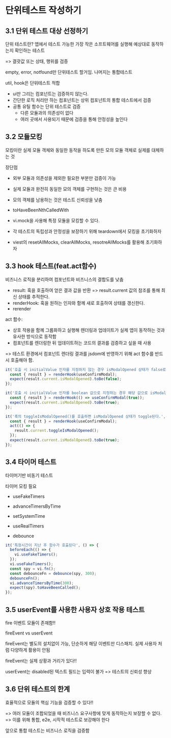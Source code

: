 # 단위테스트 작성하기

## 3.1 단위 테스트 대상 선정하기

단위 테스트란? 앱에서 테스트 가능한 가장 작은 소프트웨어를 실행해 예상대로 동작하는지 확인하는 테스트

=> 결괏값 또는 상태, 행위를 검증

empty, error, notfound만 단위테스트 할거임. 나머지는 통합테스트

util, hook은 단위테스트 적합

- ui만 그리는 컴포넌트는 검증하지 않는다.
- 간단한 로직 처리만 하는 컴포넌트는 상위 컴포넌트의 통합 테스트에서 검증
- 공통 유틸 함수는 단위 테스트로 검증
  - 다른 모듈과의 의존성이 없다
  - 여러 곳에서 사용되기 때문에 검증을 통해 안정성을 높인다

## 3.2 모듈모킹

모킹이란 실제 모듈 객체와 동일한 동작을 하도록 만든 모의 모듈 객체로 실제를 대체하는 것

장단점

- 외부 모듈과 의존성을 제외한 필요한 부분만 검증이 가능
- 실제 모듈과 완전히 동일한 모의 객체를 구현하는 것은 큰 비용
- 모의 객체를 남용하는 것은 테스트 신뢰성을 낮춤

- toHaveBeenNthCalledWith

- vi.mock을 사용해 특정 모듈을 모킹할 수 있다.
- 각 테스트의 독립성과 안정성을 보장하기 위해 teardown에서 모킹을 초기화하자
- viest의 resetAllMocks, clearAllMocks, resotreAllMocks를 활용해 초기화하자

## 3.3 hook 테스트(feat.act함수)

비즈니스 로직을 분리하여 컴포넌트와 비즈니스의 결합도를 낮춤

- result: 훅을 호출하여 얻은 결과 값을 반환 => result.current 값의 참조를 통해 최신 상태를 추적한다.
- renderHook: 훅을 원하는 인자와 함께 새로 호출하여 상태를 갱신한다.
- rerender

act 함수:

- 상호 작용을 함께 그룹화하고 실행해 렌더링과 업데이트가 실제 앱이 동작하는 것과 유사한 방식으로 동작함
- 컴포넌트를 렌더링한 뒤 업데이트하는 코드의 결과를 검증하고 싶을 때 사용

=> 테스트 환경에서 컴포넌트 렌더링 결과를 jsdom에 반영하기 위해 act 함수를 반드시 호출해야 함.

```js
it('호출 시 initialValue 인자를 지정하지 않는 경우 isModalOpened 상태가 false로 설정된다.', () => {
  const { result } = renderHook(useConfirmModal);
  expect(result.current.isModalOpened).toBe(false);
});

it('호출 시 initialValue 인자를 boolean 값으로 지정하는 경우 해당 값으로 isModalOpened 상태가 설정된다.', () => {
  const { result } = renderHook(() => useConfirmModal(true));
  expect(result.current.isModalOpened).toBe(true);
});

it('훅의 toggleIsModalOpened()를 호출하면 isModalOpened 상태가 toggle된다.', () => {
  const { result } = renderHook(useConfirmModal);
  act(() => {
    result.current.toggleIsModalOpened();
  });
  expect(result.current.isModalOpened).toBe(true);
});
```

## 3.4 타이머 테스트

타이머기반 비동기 테스트

타이머 모킹 필요

- useFakeTimers
- advanceTimersByTime
- setSystemTime
- useRealTimers

- debounce

```js
it('특정시간이 지난 후 함수가 호출된다', () => {
  beforeEach(() => {
    vi.useFakeTimers();
  });
  vi.useFakeTimers();
  const spy = vi.fn();
  const debounceFn = debounce(spy, 300);
  debounceFn();
  vi.advanceTimersByTime(300);
  expect(spy).toHaveBeenCalled();
});
```

## 3.5 userEvent를 사용한 사용자 상호 작용 테스트

fire 이벤트 모듈이 존재함!!

fireEvent vs userEvent

fireEvent는 별도의 설치없이 가능, 단순하게 해당 이벤트만 디스패치. 실제 사용자 처럼 다양하게 활용이 안됨

fireEvent는 실제 상황과 거리가 있다!!

userEvent는 disabled된 텍스트 필드는 입력이 불가 => 테스트의 신뢰성 향상

## 3.6 단위 테스트의 한계

효율적으로 모듈의 핵심 기능을 검증할 수 있다!!

=> 여러 모듈이 조합되었을 때 비즈니스 요구사항에 맞게 동작하는지 보장할 수 없다.
=> 이를 위해 통합, e2e, 시작적 테스트로 보강해야 한다

앞으로 통합 테스트는 비즈니스 로직을 검증함
